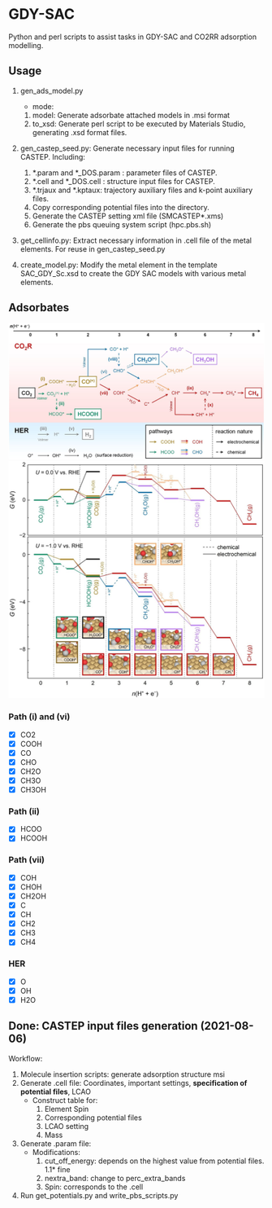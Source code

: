 # GDY-SAC

Python and perl scripts to assist tasks in GDY-SAC and CO2RR adsorption modelling.

## Usage

1. gen_ads_model.py

   - mode:

   1. model: Generate adsorbate attached models in .msi format
   2. to_xsd: Generate perl script to be executed by Materials Studio, generating .xsd format files.

2. gen_castep_seed.py: Generate necessary input files for running CASTEP. Including:

   1. \*.param and \*\_DOS.param : parameter files of CASTEP.
   2. \*.cell and \*\_DOS.cell : structure input files for CASTEP.
   3. \*.trjaux and \*.kptaux: trajectory auxiliary files and k-point auxiliary files.
   4. Copy corresponding potential files into the directory.
   5. Generate the CASTEP setting xml file (SMCASTEP\*.xms)
   6. Generate the pbs queuing system script (hpc.pbs.sh)

3. get_cellinfo.py: Extract necessary information in .cell file of the metal elements. For reuse in gen_castep_seed.py

4. create_model.py: Modify the metal element in the template SAC_GDY_Sc.xsd to create the GDY SAC models with various metal elements.

## Adsorbates

![C1_path](figures/C1_path.jpg)
![adsorbates](figures/adsorbate.jpg)

### Path (i) and (vi)

- [x] CO2
- [x] COOH
- [x] CO
- [x] CHO
- [x] CH2O
- [x] CH3O
- [x] CH3OH

### Path (ii)

- [x] HCOO
- [x] HCOOH

### Path (vii)

- [x] COH
- [x] CHOH
- [x] CH2OH
- [x] C
- [x] CH
- [x] CH2
- [x] CH3
- [x] CH4

### HER

- [x] O
- [x] OH
- [x] H2O

## Done: CASTEP input files generation (2021-08-06)

Workflow:

1. Molecule insertion scripts: generate adsorption structure msi
2. Generate .cell file: Coordinates, important settings, **specification of potential files**, LCAO
   - Construct table for:
     1. Element Spin
     2. Corresponding potential files
     3. LCAO setting
     4. Mass
3. Generate .param file:
   - Modifications:
     1. cut_off_energy: depends on the highest value from potential files. 1.1\* fine
     2. nextra_band: change to perc_extra_bands
     3. Spin: corresponds to the .cell
4. Run get_potentials.py and write_pbs_scripts.py
